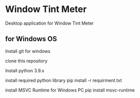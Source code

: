 # Window Tint Meter
 Desktop application for Window Tint Meter

## for Windows OS
Install git for windows

clone this repository

Install python 3.9.x

install required python library pip install -r requirment.txt

install MSVC Runtime for Windows PC pip install msvc-runtime
